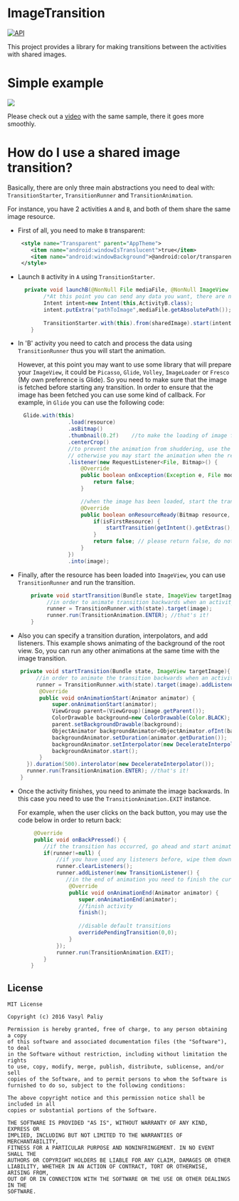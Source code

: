 # ImageTransition
[![API](https://img.shields.io/badge/API-12%2B-blue.svg?style=flat)](https://android-arsenal.com/api?level=12) 

This project provides a library for making transitions between the activities with shared images.

# Simple example #
![](https://github.com/vpaliyX/ImageTransition/blob/master/art/ezgif.com-video-to-gif%20(4).gif)

Please check out a [video](https://www.youtube.com/watch?v=ybzTDJHUrSo) with the same sample, there it goes more smoothly.

# How do I use a shared image transition? #

Basically, there are only three main abstractions you need to deal with: `TransitionStarter`, `TransitionRunner` and `TransitionAnimation`.

For instance, you have 2 activities `A` and `B`, and both of them share the same image resource.

 * First of all, you need to make `B` transparent:
 
    ```xml
     <style name="Transparent" parent="AppTheme">
        <item name="android:windowIsTranslucent">true</item>
        <item name="android:windowBackground">@android:color/transparent</item>
     </style>
    ```
    
 * Launch `B` activity in `A` using `TransitionStarter`.

    ```java
      private void launchB(@NonNull File mediaFile, @NonNull ImageView sharedImage) {
            /*At this point you can send any data you want, there are no restrictions*/
            Intent intent=new Intent(this,ActivityB.class);
            intent.putExtra("pathToImage",mediaFile.getAbsolutePath());
        
            TransitionStarter.with(this).from(sharedImage).start(intent); //that's it!
        }
    ```
 
* In 'B' activity you need to catch and process the data using `TransitionRunner` thus you will start the animation.
 
    However, at this point you may want to use some library that will prepare your `ImageView`, 
    it could be `Picasso`, `Glide`, `Volley`, `ImageLoader` or `Fresco` (My own preference is Glide).
    So you need to make sure that the image is fetched before starting any transition. In order to ensure that the image has been 
     fetched you can use some kind of callback. For example, in `Glide` you can use the following code:
 ```java
      Glide.with(this)
                    .load(resource)
                    .asBitmap()
                    .thumbnail(0.2f)    //to make the loading of image faster
                    .centerCrop()
                    //to prevent the animation from shuddering, use the listener to track when the image is ready,
                    // otherwise you may start the animation when the resource hasn't been loaded yet
                    .listener(new RequestListener<File, Bitmap>() {
                        @Override
                        public boolean onException(Exception e, File model, Target<Bitmap> target, boolean isFirstResource) {
                            return false;
                        }

                        //when the image has been loaded, start the transition
                        @Override
                        public boolean onResourceReady(Bitmap resource, File model, Target<Bitmap> target, boolean isFromMemoryCache, boolean isFirstResource) {
                            if(isFirstResource) {
                                startTransition(getIntent().getExtras(),image); //pass the data and `ImageView`
                            }
                            return false; // please return false, do not return true
                        }
                    })
                    .into(image);
 ```
 
* Finally, after the resource has been loaded into `ImageView`, you can use `TransitionRunner` and run the transition.
 
  ```java
      private void startTransition(Bundle state, ImageView targetImage){
           //in order to animate transition backwards when an activity finishes, save created instance as global variable
           runner = TransitionRunner.with(state).target(image);
           runner.run(TransitionAnimation.ENTER); //that's it!
      }
  ```
  
 * Also you can specify a transition duration, interpolators, and add listeners.
      This example shows animating of the background of the root view.
      So, you can run any other animations at the same time with the image transition.
      
  ```java
      private void startTransition(Bundle state, ImageView targetImage){
           //in order to animate the transition backwards when an activity finishes, save created instance as global variable
           runner = TransitionRunner.with(state).target(image).addListener(new TransitionListener() {
            @Override
            public void onAnimationStart(Animator animator) {
                super.onAnimationStart(animator);
                ViewGroup parent=(ViewGroup)(image.getParent());
                ColorDrawable background=new ColorDrawable(Color.BLACK);
                parent.setBackgroundDrawable(background);
                ObjectAnimator backgroundAnimator=ObjectAnimator.ofInt(background,"alpha",0,255);
                backgroundAnimator.setDuration(animator.getDuration());
                backgroundAnimator.setInterpolator(new DecelerateInterpolator());
                backgroundAnimator.start();
            }
        }).duration(500).interolator(new DecelerateInterpolator());
        runner.run(TransitionAnimation.ENTER); //that's it!
      }
  ```
  
* Once the activity finishes, you need to animate the image backwards.
     In this case you need to use the `TransitionAnimation.EXIT` instance.
     
     For example, when the user clicks on the back button, you may use the code below in order to return back:
    ```java
         @Override
         public void onBackPressed() {           
            //if the transition has occurred, go ahead and start animating the image backwards
            if(runner!=null) {
                //if you have used any listeners before, wipe them down
                runner.clearListeners();  
                runner.addListener(new TransitionListener() {
                   //in the end of animation you need to finish the current activity and return back to the caller
                    @Override
                    public void onAnimationEnd(Animator animator) {
                       super.onAnimationEnd(animator);
                       //finish activity
                       finish();
                       
                       //disable default transitions 
                       overridePendingTransition(0,0);
                    }
                });
                runner.run(TransitionAnimation.EXIT);
            }
        }
   ```

## License ##

``````
MIT License

Copyright (c) 2016 Vasyl Paliy

Permission is hereby granted, free of charge, to any person obtaining a copy
of this software and associated documentation files (the "Software"), to deal
in the Software without restriction, including without limitation the rights
to use, copy, modify, merge, publish, distribute, sublicense, and/or sell
copies of the Software, and to permit persons to whom the Software is
furnished to do so, subject to the following conditions:

The above copyright notice and this permission notice shall be included in all
copies or substantial portions of the Software.

THE SOFTWARE IS PROVIDED "AS IS", WITHOUT WARRANTY OF ANY KIND, EXPRESS OR
IMPLIED, INCLUDING BUT NOT LIMITED TO THE WARRANTIES OF MERCHANTABILITY,
FITNESS FOR A PARTICULAR PURPOSE AND NONINFRINGEMENT. IN NO EVENT SHALL THE
AUTHORS OR COPYRIGHT HOLDERS BE LIABLE FOR ANY CLAIM, DAMAGES OR OTHER
LIABILITY, WHETHER IN AN ACTION OF CONTRACT, TORT OR OTHERWISE, ARISING FROM,
OUT OF OR IN CONNECTION WITH THE SOFTWARE OR THE USE OR OTHER DEALINGS IN THE
SOFTWARE.
``````
